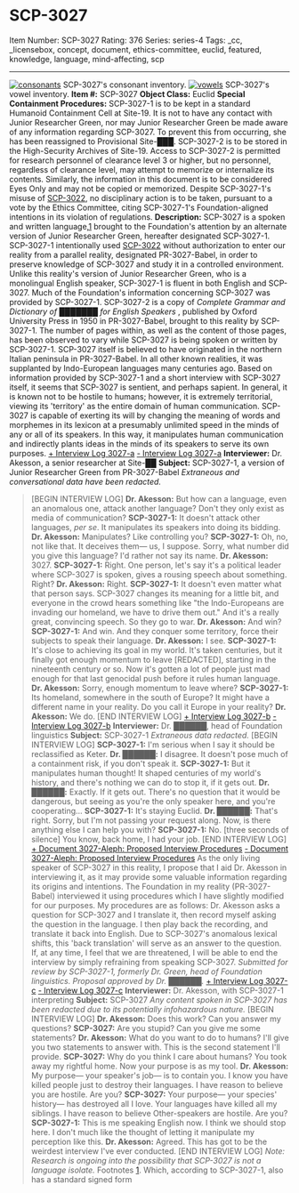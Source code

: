 # SCP-3027
Item Number: SCP-3027
Rating: 376
Series: series-4
Tags: _cc, _licensebox, concept, document, ethics-committee, euclid, featured, knowledge, language, mind-affecting, scp

---

[![consonants](https://scp-wiki.wdfiles.com/local--resized-images/scp-3027/consonants/medium.jpg)](https://scp-wiki.wdfiles.com/local--files/scp-3027/consonants)
SCP-3027's consonant inventory.
[![vowels](https://scp-wiki.wdfiles.com/local--resized-images/scp-3027/vowels/medium.jpg)](https://scp-wiki.wdfiles.com/local--files/scp-3027/vowels)
SCP-3027's vowel inventory.
**Item #:** SCP-3027
**Object Class:** Euclid
**Special Containment Procedures:** SCP-3027-1 is to be kept in a standard Humanoid Containment Cell at Site-19. It is not to have any contact with Junior Researcher Green, nor may Junior Researcher Green be made aware of any information regarding SCP-3027. To prevent this from occurring, she has been reassigned to Provisional Site-███.
SCP-3027-2 is to be stored in the High-Security Archives of Site-19. Access to SCP-3027-2 is permitted for research personnel of clearance level 3 or higher, but no personnel, regardless of clearance level, may attempt to memorize or internalize its contents. Similarly, the information in this document is to be considered Eyes Only and may not be copied or memorized.
Despite SCP-3027-1's misuse of [SCP-3022](/scp-3022), no disciplinary action is to be taken, pursuant to a vote by the Ethics Committee, citing SCP-3027-1's Foundation-aligned intentions in its violation of regulations.
**Description:** SCP-3027 is a spoken and written language,[1](javascript:;) brought to the Foundation's attention by an alternate version of Junior Researcher Green, hereafter designated SCP-3027-1. SCP-3027-1 intentionally used [SCP-3022](/scp-3022) without authorization to enter our reality from a parallel reality, designated PR-3027-Babel, in order to preserve knowledge of SCP-3027 and study it in a controlled environment.
Unlike this reality's version of Junior Researcher Green, who is a monolingual English speaker, SCP-3027-1 is fluent in both English and SCP-3027. Much of the Foundation's information concerning SCP-3027 was provided by SCP-3027-1.
SCP-3027-2 is a copy of _Complete Grammar and Dictionary of ███████ for English Speakers_ , published by Oxford University Press in 1950 in PR-3027-Babel, brought to this reality by SCP-3027-1. The number of pages within, as well as the content of those pages, has been observed to vary while SCP-3027 is being spoken or written by SCP-3027-1.
SCP-3027 itself is believed to have originated in the northern Italian peninsula in PR-3027-Babel. In all other known realities, it was supplanted by Indo-European languages many centuries ago. Based on information provided by SCP-3027-1 and a short interview with SCP-3027 itself, it seems that SCP-3027 is sentient, and perhaps sapient. In general, it is known not to be hostile to humans; however, it is extremely territorial, viewing its 'territory' as the entire domain of human communication.
SCP-3027 is capable of exerting its will by changing the meaning of words and morphemes in its lexicon at a presumably unlimited speed in the minds of any or all of its speakers. In this way, it manipulates human communication and indirectly plants ideas in the minds of its speakers to serve its own purposes.
[\+ Interview Log 3027-a](javascript:;)
[\- Interview Log 3027-a](javascript:;)
**Interviewer:** Dr. Akesson, a senior researcher at Site-██
**Subject:** SCP-3027-1, a version of Junior Researcher Green from PR-3027-Babel
_Extraneous and conversational data have been redacted._
> [BEGIN INTERVIEW LOG]
> **Dr. Akesson:** But how can a language, even an anomalous one, attack another language? Don't they only exist as media of communication?
> **SCP-3027-1:** It doesn't attack other languages, _per se_. It manipulates its speakers into doing its bidding.
> **Dr. Akesson:** Manipulates? Like controlling you?
> **SCP-3027-1:** Oh, no, not like that. It deceives them— us, I suppose. Sorry, what number did you give this language? I'd rather not say its name.
> **Dr. Akesson:** 3027.
> **SCP-3027-1:** Right. One person, let's say it's a political leader where SCP-3027 is spoken, gives a rousing speech about something. Right?
> **Dr. Akesson:** Right.
> **SCP-3027-1:** It doesn't even matter what that person says. SCP-3027 changes its meaning for a little bit, and everyone in the crowd hears something like "the Indo-Europeans are invading our homeland, we have to drive them out." And it's a really great, convincing speech. So they go to war.
> **Dr. Akesson:** And win?
> **SCP-3027-1:** And win. And they conquer some territory, force their subjects to speak their language.
> **Dr. Akesson:** I see.
> **SCP-3027-1:** It's close to achieving its goal in my world. It's taken centuries, but it finally got enough momentum to leave [REDACTED], starting in the nineteenth century or so. Now it's gotten a lot of people just mad enough for that last genocidal push before it rules human language.
> **Dr. Akesson:** Sorry, enough momentum to leave where?
> **SCP-3027-1:** Its homeland, somewhere in the south of Europe? It might have a different name in your reality. Do you call it Europe in your reality?
> **Dr. Akesson:** We do.
> [END INTERVIEW LOG]
[\+ Interview Log 3027-b](javascript:;)
[\- Interview Log 3027-b](javascript:;)
**Interviewer:** Dr. ██████, head of Foundation linguistics
**Subject:** SCP-3027-1
_Extraneous data redacted._
> [BEGIN INTERVIEW LOG]
> **SCP-3027-1:** I'm serious when I say it should be reclassified as Keter.
> **Dr. ██████:** I disagree. It doesn't pose much of a containment risk, if you don't speak it.
> **SCP-3027-1:** But it manipulates human thought! It shaped centuries of my world's history, and there's nothing we can do to stop it, if it gets out.
> **Dr. ██████:** Exactly. If it gets out. There's no question that it would be dangerous, but seeing as you're the only speaker here, and you're cooperating…
> **SCP-3027-1:** It's staying Euclid.
> **Dr. ██████:** That's right. Sorry, but I'm not passing your request along. Now, is there anything else I can help you with?
> **SCP-3027-1:** No. [three seconds of silence] You know, back home, I had your job.
> [END INTERVIEW LOG]
[\+ Document 3027-Aleph: Proposed Interview Procedures](javascript:;)
[\- Document 3027-Aleph: Proposed Interview Procedures](javascript:;)
> As the only living speaker of SCP-3027 in this reality, I propose that I aid Dr. Akesson in interviewing it, as it may provide some valuable information regarding its origins and intentions. The Foundation in my reality (PR-3027-Babel) interviewed it using procedures which I have slightly modified for our purposes. My procedures are as follows:
> Dr. Akesson asks a question for SCP-3027 and I translate it, then record myself asking the question in the language. I then play back the recording, and translate it back into English. Due to SCP-3027's anomalous lexical shifts, this 'back translation' will serve as an answer to the question. If, at any time, I feel that we are threatened, I will be able to end the interview by simply refraining from speaking SCP-3027.
> _Submitted for review by SCP-3027-1, formerly Dr. Green, head of Foundation linguistics._
> _Proposal approved by Dr. ██████._
[\+ Interview Log 3027-c](javascript:;)
[\- Interview Log 3027-c](javascript:;)
**Interviewer:** Dr. Akesson, with SCP-3027-1 interpreting
**Subject:** SCP-3027
_Any content spoken in SCP-3027 has been redacted due to its potentially infohazardous nature._
> [BEGIN INTERVIEW LOG]
> **Dr. Akesson:** Does this work? Can you answer my questions?
> **SCP-3027:** Are you stupid? Can you give me some statements?
> **Dr. Akesson:** What do you want to do to humans? I'll give you two statements to answer with. This is the second statement I'll provide.
> **SCP-3027:** Why do you think I care about humans? You took away my rightful home. Now your purpose is as my tool.
> **Dr. Akesson:** My purpose— your speaker's job— is to contain you. I know you have killed people just to destroy their languages. I have reason to believe you are hostile. Are you?
> **SCP-3027:** Your purpose— your species' history— has destroyed all I love. Your languages have killed all my siblings. I have reason to believe Other-speakers are hostile. Are you?
> **SCP-3027-1:** This is me speaking English now. I think we should stop here. I don't much like the thought of letting it manipulate my perception like this.
> **Dr. Akesson:** Agreed. This has got to be the weirdest interview I've ever conducted.
> [END INTERVIEW LOG]
_Note: Research is ongoing into the possibility that SCP-3027 is not a language isolate._
Footnotes
[1](javascript:;). Which, according to SCP-3027-1, also has a standard signed form